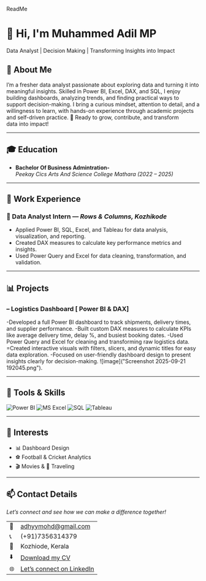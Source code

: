 
ReadMe

# 👋 Hi, I'm Muhammed Adil MP  
 Data Analyst |  Decision Making | Transforming Insights into Impact  

<!--Section 1: Introduction-->

## 🌟 About Me  
I’m a fresher data analyst passionate about exploring data and turning it into meaningful insights. Skilled in Power BI, Excel, DAX, and SQL, I enjoy building dashboards, analyzing trends, and finding practical ways to support decision-making. I bring a curious mindset, attention to detail, and a willingness to learn, with hands-on experience through academic projects and self-driven practice. 🚀 Ready to grow, contribute, and transform data into impact!  

---

## 🎓 Education  
- **Bachelor Of Business Admintration-**  
  *Peekay Cics Arts And Science College Mathara (2022 – 2025)*  

---

## 💼 Work Experience  
### 🔹 Data Analyst Intern — *Rows & Columns, Kozhikode*   
- Applied Power BI, SQL, Excel, and Tableau for data analysis, visualization, and reporting.
- Created DAX measures to calculate key performance metrics and insights.
- Used Power Query and Excel for data cleaning, transformation, and validation.

---

## 📊 Projects  

### – Logistics Dashboard [ Power BI & DAX]  

-Developed a full Power BI dashboard to track shipments, delivery times, and supplier performance.
-Built custom DAX measures to calculate KPIs like average delivery time, delay %, and busiest booking dates.
-Used Power Query and Excel for cleaning and transforming raw logistics data.
=Created interactive visuals with filters, slicers, and dynamic titles for easy data exploration.
-Focused on user-friendly dashboard design to present insights clearly for decision-making.
![image]("Screenshot 2025-09-21 192045.png").

---


## 🧠 Tools & Skills  
![Power BI](https://img.shields.io/badge/-Power%20BI-239120?logo=Power-BI&logoColor=white) 
![MS Excel](https://img.shields.io/badge/-Excel-217346?logo=Microsoft-Excel&logoColor=white) 
![SQL](https://img.shields.io/badge/-SQL-CC2927?logo=MySQL&logoColor=white) 
![Tableau](https://img.shields.io/badge/-Tableau-E97627?logo=Tableau&logoColor=white) 

---

## 🎯 Interests  
- 📊 Dashboard Design  
- ⚽ Football & Cricket Analytics  
- 🎬 Movies & 🎒 Traveling  

---

## 📫 Contact Details  
*Let’s connect and see how we can make a difference together!*  

<table>
  <tbody>
    <tr>
      <td>📧</td>
      <td><a href="mailto:adhyymohd@gmail.com">adhyymohd@gmail.com</a></td>
    </tr>
    <tr>
      <td>📞</td>
      <td>(+91)7356314379</td>
    </tr>
    <tr>
      <td>📍</td>
      <td>Kozhiode, Kerala</td>
    </tr>
    <tr>
      <td>⬇️</td>
      <td><a href="Boniface_Data_Analyst.pdf">Download my CV</a></td>
    </tr>
    <tr>
      <td>🌐</td>
      <td><a href="https://www.linkedin.com/in/muhammedadhilmp">Let’s connect on LinkedIn</a></td>
    </tr>
  </tbody>
</table>
